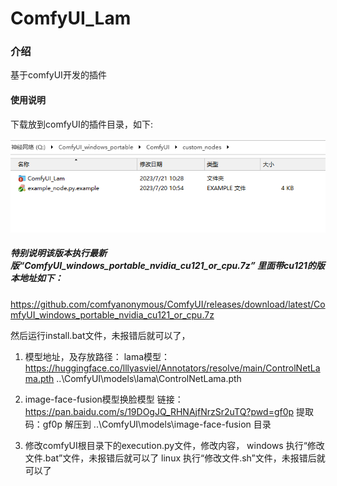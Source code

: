 # ComfyUI_Lam

### 介绍
基于comfyUI开发的插件

#### 使用说明
下载放到comfyUI的插件目录，如下:

![Alt text](解压存放路径及名称.png)

##### 特别说明该版本执行最新版“ComfyUI_windows_portable_nvidia_cu121_or_cpu.7z” 里面带cu121的版本地址如下：
https://github.com/comfyanonymous/ComfyUI/releases/download/latest/ComfyUI_windows_portable_nvidia_cu121_or_cpu.7z

然后运行install.bat文件，未报错后就可以了，

1. 模型地址，及存放路径：
lama模型：
https://huggingface.co/lllyasviel/Annotators/resolve/main/ControlNetLama.pth  ..\ComfyUI\models\lama\ControlNetLama.pth

2. image-face-fusion模型换脸模型
链接：https://pan.baidu.com/s/19DOgJQ_RHNAjfNrzSr2uTQ?pwd=gf0p 
提取码：gf0p
解压到 ..\ComfyUI\models\image-face-fusion 目录


3. 修改comfyUI根目录下的execution.py文件，修改内容，
windows  执行“修改文件.bat”文件，未报错后就可以了
linux  执行“修改文件.sh”文件，未报错后就可以了